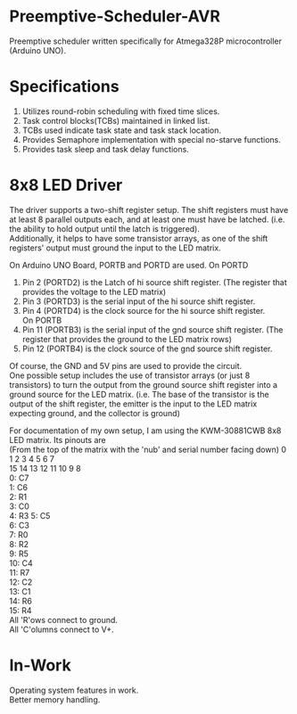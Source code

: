 # Preemptive-Scheduler-AVR
Preemptive scheduler written specifically for Atmega328P microcontroller (Arduino UNO). 

Specifications
==============
1. Utilizes round-robin scheduling with fixed time slices.  
2. Task control blocks(TCBs) maintained in linked list.  
3. TCBs used indicate task state and task stack location.   
4. Provides Semaphore implementation with special no-starve functions.
5. Provides task sleep and task delay functions.

8x8 LED Driver
==============
The driver supports a two-shift register setup. The shift registers must have at least 8 parallel outputs each, and at least one must have be latched. (i.e. the ability to hold output until the latch is triggered).  
Additionally, it helps to have some transistor arrays, as one of the shift registers' output must ground the input to the LED matrix.

On Arduino UNO Board, PORTB and PORTD are used.
On PORTD  
1. Pin 2 (PORTD2) is the Latch of hi source shift register. (The register that provides the voltage to the LED matrix)  
2. Pin 3 (PORTD3) is the serial input of the hi source shift register.  
3. Pin 4 (PORTD4) is the clock source for the hi source shift register.  
On PORTB
1. Pin 11 (PORTB3) is the serial input of the gnd source shift register. (The register that provides the ground to the LED matrix rows)
2. Pin 12 (PORTB4) is the clock source of the gnd source shift register.  
  
Of course, the GND and 5V pins are used to provide the circuit.  
One possible setup includes the use of transistor arrays (or just 8 transistors) to turn the output from the ground source shift register into a ground source for the LED matrix.
(i.e. The base of the transistor is the output of the shift register, the emitter is the input to the LED matrix expecting ground, and the collector is ground)  

For documentation of my own setup, I am using the KWM-30881CWB 8x8 LED matrix. Its pinouts are  
(From the top of the matrix with the 'nub' and serial number facing down)
0  1  2  3  4  5  6 7  
15 14 13 12 11 10 9 8  
0: C7  
1: C6  
2: R1  
3: C0  
4: R3
5: C5  
6: C3  
7: R0  
8: R2  
9: R5  
10: C4  
11: R7  
12: C2  
13: C1  
14: R6  
15: R4  
All 'R'ows connect to ground.  
All 'C'olumns connect to V+.


In-Work
=======
Operating system features in work.  
Better memory handling.